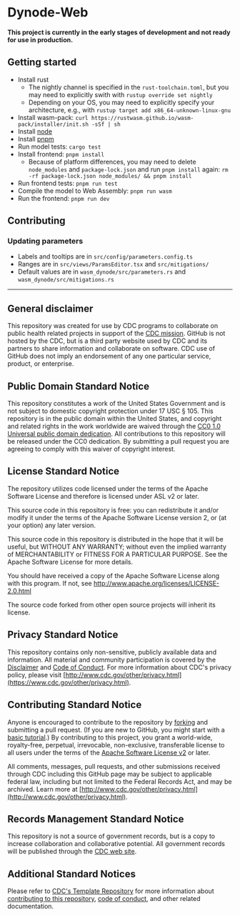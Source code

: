 # Dynode-Web

**This project is currently in the early stages of development and not ready for use in production.**

## Getting started

- Install rust
    - The nightly channel is specified in the `rust-toolchain.toml`, but you may need to explicitly swith with `rustup override set nightly`
    - Depending on your OS, you may need to explicitly specify your architecture, e.g., with `rustup target add x86_64-unknown-linux-gnu`
- Install wasm-pack: `curl https://rustwasm.github.io/wasm-pack/installer/init.sh -sSf | sh`
- Install [node](https://nodejs.org/en/download)
- Install [pnpm](https://pnpm.io/installation#on-posix-systems)
- Run model tests: `cargo test`
- Install frontend: `pnpm install`
    - Because of platform differences, you may need to delete `node_modules` and `package-lock.json` and run `pnpm install` again: `rm -rf package-lock.json node_modules/ && pnpm install`
- Run frontend tests: `pnpm run test`
- Compile the model to Web Assembly: `pnpm run wasm`
- Run the frontend: `pnpm run dev`

## Contributing

### Updating parameters

- Labels and tooltips are in `src/config/parameters.config.ts`
- Ranges are in `src/views/ParamsEditor.tsx` and `src/mitigations/`
- Default values are in `wasm_dynode/src/parameters.rs` and `wasm_dynode/src/mitigations.rs`

---

## General disclaimer

This repository was created for use by CDC programs to collaborate on public health related projects in support of the [CDC mission](https://www.cdc.gov/about/organization/mission.htm). GitHub is not hosted by the CDC, but is a third party website used by CDC and its partners to share information and collaborate on software. CDC use of GitHub does not imply an endorsement of any one particular service, product, or enterprise.

## Public Domain Standard Notice

This repository constitutes a work of the United States Government and is not
subject to domestic copyright protection under 17 USC § 105. This repository is in
the public domain within the United States, and copyright and related rights in
the work worldwide are waived through the [CC0 1.0 Universal public domain dedication](https://creativecommons.org/publicdomain/zero/1.0/).
All contributions to this repository will be released under the CC0 dedication. By
submitting a pull request you are agreeing to comply with this waiver of
copyright interest.

## License Standard Notice

The repository utilizes code licensed under the terms of the Apache Software
License and therefore is licensed under ASL v2 or later.

This source code in this repository is free: you can redistribute it and/or modify it under
the terms of the Apache Software License version 2, or (at your option) any
later version.

This source code in this repository is distributed in the hope that it will be useful, but WITHOUT ANY
WARRANTY; without even the implied warranty of MERCHANTABILITY or FITNESS FOR A
PARTICULAR PURPOSE. See the Apache Software License for more details.

You should have received a copy of the Apache Software License along with this
program. If not, see <http://www.apache.org/licenses/LICENSE-2.0.html>

The source code forked from other open source projects will inherit its license.

## Privacy Standard Notice

This repository contains only non-sensitive, publicly available data and
information. All material and community participation is covered by the
[Disclaimer](DISCLAIMER.md)
and [Code of Conduct](code-of-conduct.md).
For more information about CDC's privacy policy, please visit [http://www.cdc.gov/other/privacy.html](https://www.cdc.gov/other/privacy.html).

## Contributing Standard Notice

Anyone is encouraged to contribute to the repository by [forking](https://help.github.com/articles/fork-a-repo)
and submitting a pull request. (If you are new to GitHub, you might start with a
[basic tutorial](https://help.github.com/articles/set-up-git).) By contributing
to this project, you grant a world-wide, royalty-free, perpetual, irrevocable,
non-exclusive, transferable license to all users under the terms of the
[Apache Software License v2](http://www.apache.org/licenses/LICENSE-2.0.html) or
later.

All comments, messages, pull requests, and other submissions received through
CDC including this GitHub page may be subject to applicable federal law, including but not limited to the Federal Records Act, and may be archived. Learn more at [http://www.cdc.gov/other/privacy.html](http://www.cdc.gov/other/privacy.html).

## Records Management Standard Notice

This repository is not a source of government records, but is a copy to increase
collaboration and collaborative potential. All government records will be
published through the [CDC web site](http://www.cdc.gov).

## Additional Standard Notices

Please refer to [CDC's Template Repository](https://github.com/CDCgov/template) for more information about [contributing to this repository](https://github.com/CDCgov/template/blob/main/CONTRIBUTING.md), [code of conduct](https://github.com/CDCgov/template/blob/main/code-of-conduct.md), and other related documentation.
